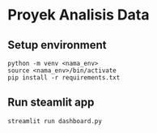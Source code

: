 # Proyek Analisis Data

## Setup environment
```
python -m venv <nama_env>
source <nama_env>/bin/activate
pip install -r requirements.txt
```

## Run steamlit app
```
streamlit run dashboard.py
```